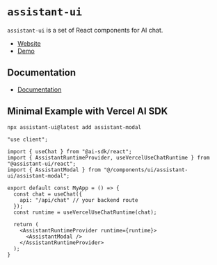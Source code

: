 # `assistant-ui`

`assistant-ui` is a set of React components for AI chat.

- [Website](https://assistant-ui.com/)
- [Demo](https://assistant-ui-rsc-example.vercel.app/)

## Documentation

- [Documentation](https://www.assistant-ui.com/docs/getting-started)

## Minimal Example with Vercel AI SDK

```sh
npx assistant-ui@latest add assistant-modal
```

```tsx
"use client";

import { useChat } from "@ai-sdk/react";
import { AssistantRuntimeProvider, useVercelUseChatRuntime } from "@assistant-ui/react";
import { AssistantModal } from "@/components/ui/assistant-ui/assistant-modal";

export default const MyApp = () => {
  const chat = useChat({ 
    api: "/api/chat" // your backend route
  });
  const runtime = useVercelUseChatRuntime(chat);

  return (
    <AssistantRuntimeProvider runtime={runtime}>
      <AssistantModal />
    </AssistantRuntimeProvider>
  );
}
```